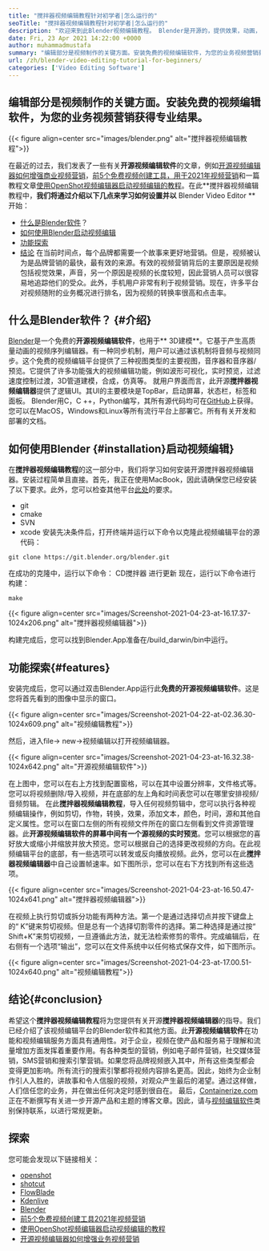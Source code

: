 ```yaml
---
title: "搅拌器视频编辑教程针对初学者|怎么运行的" 
seoTitle: "搅拌器视频编辑教程针对初学者|怎么运行的" 
description: "欢迎来到此Blender视频编辑教程。 Blender是开源的，提供效果，动画，过滤器，实时预览以及添加图像的支持。" 
date: Fri, 23 Apr 2021 14:22:00 +0000
author: muhammadmustafa
summary: "编辑部分是视频制作的关键方面。安装免费的视频编辑软件，为您的业务视频营销获得专业结果。" 
url: /zh/blender-video-editing-tutorial-for-beginners/
categories: ['Video Editing Software']
---
```


## 编辑部分是视频制作的关键方面。安装免费的视频编辑软件，为您的业务视频营销获得专业结果。

{{< figure align=center src="images/blender.png" alt="搅拌器视频编辑教程">}}

在最近的过去，我们发表了一些有关**开源视频编辑软件**的文章，例如[开源视频编辑器如何增强商业视频营销][1]，[前5个免费视频创建工具，用于2021年视频营销][ 2]和一篇教程文章[使用OpenShot视频编辑器启动视频编辑的教程][3]。在此**搅拌器视频编辑教程中，**我们将通过介绍以下几点来学习如何设置并以** Blender Video Editor **开始：
  * [什么是Blender软件][4]？
  * [如何使用Blender启动视频编辑][5]
  * [功能探索][6]
  * [结论][7]
在当前时间点，每个品牌都需要一个故事来更好地营销。但是，视频被认为是品牌营销的最快，最有效的来源。有效的视频营销背后的主要原因是视频包括视觉效果，声音，另一个原因是视频的长度较短，因此营销人员可以很容易地追踪他们的受众。此外，手机用户非常有利于视频营销。现在，许多平台对视频随附的业务概况进行排名，因为视频的转换率很高和点击率。

## 什么是Blender软件？ {#介绍}
[Blender][8]是一个免费的**开源视频编辑软件**，也用于** 3D建模**。它基于产生高质量动画的视频序列编辑器。有一种同步机制，用户可以通过该机制将音频与视频同步。这个免费的视频编辑平台提供了三种视图类型的主要视图，音序器和音序器/预览。它提供了许多功能强大的视频编辑功能，例如波形可视化，实时预览，过滤速度控制过渡，3D管道建模，合成，仿真等。
就用户界面而言，此开源**搅拌器视频编辑器**提供了逻辑UI。其UI的主要模块是TopBar，启动屏幕，状态栏，标签和面板。 Blender用C，C ++，Python编写，其所有源代码均可在[GitHub][9]上获得。您可以在MacOS，Windows和Linux等所有流行平台上部署它。所有有关开发和部署的文档。

## 如何使用Blender {#installation}启动视频编辑}
在**搅拌器视频编辑教程**的这一部分中，我们将学习如何安装开源搅拌器视频编辑器。安装过程简单且直接。首先，我正在使用MacBook，因此请确保您已经安装了以下要求。此外，您可以检查其他平台[此处][10]的要求。
  * git
  * cmake
  * SVN
  * xcode
安装先决条件后，打开终端并运行以下命令以克隆此视频编辑平台的源代码：
```
git clone https://git.blender.org/blender.git
```
在成功的克隆中，运行以下命令：
CD搅拌器
进行更新
现在，运行以下命令进行构建：
```
make
```

{{< figure align=center src="images/Screenshot-2021-04-23-at-16.17.37-1024x206.png" alt="搅拌器视频编辑器">}}

构建完成后，您可以找到Blender.App准备在/build_darwin/bin中运行。

## 功能探索{#features}
安装完成后，您可以通过双击Blender.App运行此**免费的开源视频编辑软件**。这是您将首先看到的图像中显示的窗口。

{{< figure align=center src="images/Screenshot-2021-04-22-at-02.36.30-1024x609.png" alt="视频编辑教程">}}

然后，进入file-> new->视频编辑以打开视频编辑器。

{{< figure align=center src="images/Screenshot-2021-04-23-at-16.32.38-1024x642.png" alt="开源视频编辑软件">}}

在上图中，您可以在右上方找到配置窗格，可以在其中设置分辨率，文件格式等。您可以将视频删除/导入视频，并在底部的左上角和时间表您可以在哪里安排视频/音频剪辑。
在此**搅拌器视频编辑教程**，导入任何视频剪辑中，您可以执行各种视频编辑操作，例如剪切，作物，转换，效果，添加文本，颜色，时间，源和其他自定义属性。您可以在窗口左侧的所有视频文件所在的窗口左侧看到文件资源管理器。此**开源视频编辑软件的屏幕中间有一个源视频的实时预览**。您可以根据您的喜好放大或缩小并缩放并放大预览。您可以根据自己的选择更改视频的方向。在此视频编辑平台的底部，有一些选项可以转发或反向播放视频。此外，您可以在此**搅拌器视频编辑器**中自己设置帧速率。如下图所示，您可以在右下方找到所有这些选项。

{{< figure align=center src="images/Screenshot-2021-04-23-at-16.50.47-1024x641.png" alt="搅拌器视频编辑器">}}

在视频上执行剪切或拆分功能有两种方法。第一个是通过选择切点并按下键盘上的“ K”键来剪切视频。但是总有一个选择切割零件的选择。第二种选择是通过按“ Shift+K”来剪切视频，一旦遵循此方法，就无法检索修剪的零件。完成编辑后，在右侧有一个选项“输出”，您可以在文件系统中以任何格式保存文件，如下图所示。

{{< figure align=center src="images/Screenshot-2021-04-23-at-17.00.51-1024x640.png" alt="视频编辑教程">}}


## 结论{#conclusion}
希望这个**搅拌器视频编辑教程**将为您提供有关开源**搅拌器视频编辑器**的指导。我们已经介绍了该视频编辑平台的Blender软件和其他方面。此**开源视频编辑软件**在功能和视频编辑服务方面具有通用性。对于企业，视频在使产品和服务易于理解和流量增加方面发挥着重要作用。有各种类型的营销，例如电子邮件营销，社交媒体营销，SMS营销和搜索引擎营销。如果您将品牌视频嵌入其中，所有这些类型都会变得更加影响。所有流行的搜索引擎都将视频内容排名更高。因此，始终为企业制作引人入胜的，讲故事和令人信服的视频，对观众产生最后的渴望。通过这样做，人们信任您的业务，并在做出任何决定时感到很自在。
最后，[Containerize.com][11]正在不断撰写有关进一步开源产品和主题的博客文章。因此，请与[视频编辑软件][12]类别保持联系，以进行常规更新。

## 探索
您可能会发现以下链接相关：
  * [openshot][13]
  * [shotcut][14]
  * [FlowBlade][15]
  * [Kdenlive][16]
  * [Blender][8]
  * [前5个免费视频创建工具2021年视频营销][2]
  * [使用OpenShot视频编辑器启动视频编辑的教程][3]
  * [开源视频编辑器如何增强业务视频营销][1]

  
[1]: https://blog.containerize.com/video-editing-software/how-video-editing-software-improves-business-video-marketing/
[2]: https://blog.containerize.com/video-editing-software/top-5-open-source-video-editor-software-for-video-marketing/
[3]: https://blog.containerize.com/video-editing-software/openshot-video-editor-tutorial-for-beginners-open-source/
[4]: #intro
[5]: #Installation
[6]: #features
[7]: #Conclusion
[8]: https://products.containerize.com/video-editing-software/blender
[9]: https://github.com/blender/blender
[10]: https://wiki.blender.org/wiki/Building_Blender
[11]: https://www.containerize.com/
[12]: https://products.containerize.com/video-editing-software
[13]: https://products.containerize.com/video-editing-software/openshot
[14]: https://products.containerize.com/video-editing-software/shotcut
[15]: https://products.containerize.com/video-editing-software/flowblade
[16]: https://products.containerize.com/video-editing-software/kdenlive
